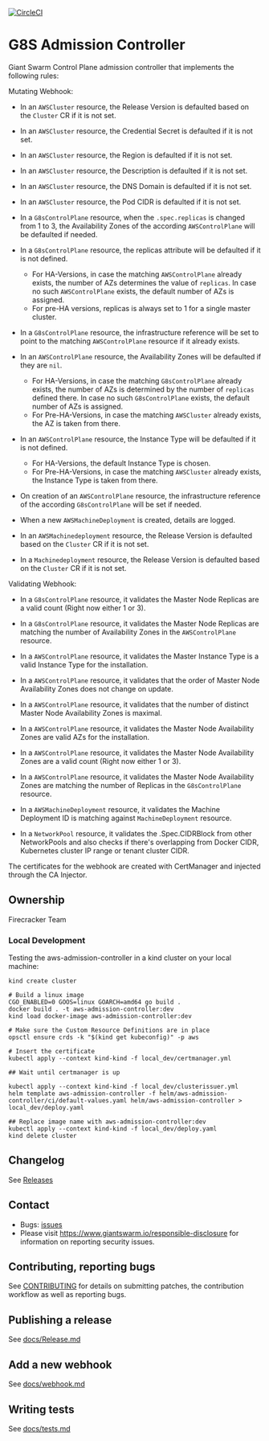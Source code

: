 [![CircleCI](https://circleci.com/gh/giantswarm/aws-admission-controller.svg?style=shield)](https://circleci.com/gh/giantswarm/aws-admission-controller)

# G8S Admission Controller

Giant Swarm Control Plane admission controller that implements the following rules:

Mutating Webhook:

- In an `AWSCluster` resource, the Release Version is defaulted based on the `Cluster` CR if it is not set. 
- In an `AWSCluster` resource, the Credential Secret is defaulted if it is not set. 
- In an `AWSCluster` resource, the Region is defaulted if it is not set. 
- In an `AWSCluster` resource, the Description is defaulted if it is not set. 
- In an `AWSCluster` resource, the DNS Domain is defaulted if it is not set. 
- In an `AWSCluster` resource, the Pod CIDR is defaulted if it is not set. 

- In a `G8sControlPlane` resource, when the `.spec.replicas` is changed from 1 to 3, the Availability Zones of the according `AWSControlPlane` will be defaulted if needed.
- In a `G8sControlPlane` resource, the replicas attribute will be defaulted if it is not defined.
  - For HA-Versions, in case the matching `AWSControlPlane` already exists, the number of AZs determines the value of `replicas`.
    In case no such `AWSControlPlane` exists, the default number of AZs is assigned. 
  - For pre-HA versions, replicas is always set to 1 for a single master cluster.
- In a `G8sControlPlane` resource, the infrastructure reference will be set to point to the matching `AWSControlPlane` resource if it already exists.

- In an `AWSControlPlane` resource, the Availability Zones will be defaulted if they are `nil`. 
  - For HA-Versions, in case the matching `G8sControlPlane` already exists, the number of AZs is determined by the number of `replicas` defined there. 
    In case no such `G8sControlPlane` exists, the default number of AZs is assigned. 
  - For Pre-HA-Versions, in case the matching `AWSCluster` already exists, the AZ is taken from there. 
- In an `AWSControlPlane` resource, the Instance Type will be defaulted if it is not defined. 
  - For HA-Versions, the default Instance Type is chosen. 
  - For Pre-HA-Versions, in case the matching `AWSCluster` already exists, the Instance Type is taken from there. 
- On creation of an `AWSControlPlane` resource, the infrastructure reference of the according `G8sControlPlane` will be set if needed.

- When a new `AWSMachineDeployment` is created, details are logged.
- In an `AWSMachinedeployment` resource, the Release Version is defaulted based on the `Cluster` CR if it is not set. 

- In a `Machinedeployment` resource, the Release Version is defaulted based on the `Cluster` CR if it is not set. 

Validating Webhook:

- In a `G8sControlPlane` resource, it validates the Master Node Replicas are a valid count (Right now either 1 or 3).
- In a `G8sControlPlane` resource, it validates the Master Node Replicas are matching the number of Availability Zones in the `AWSControlPlane` resource.

- In a `AWSControlPlane` resource, it validates the Master Instance Type is a valid Instance Type for the installation.
- In a `AWSControlPlane` resource, it validates that the order of Master Node Availability Zones does not change on update.
- In a `AWSControlPlane` resource, it validates that the number of distinct Master Node Availability Zones is maximal.
- In a `AWSControlPlane` resource, it validates the Master Node Availability Zones are valid AZs for the installation.
- In a `AWSControlPlane` resource, it validates the Master Node Availability Zones are a valid count (Right now either 1 or 3).
- In a `AWSControlPlane` resource, it validates the Master Node Availability Zones are matching the number of Replicas in the `G8sControlPlane` resource.

- In a `AWSMachineDeployment` resource, it validates the Machine Deployment ID is matching against `MachineDeployment` resource.

- In a `NetworkPool` resource, it validates the .Spec.CIDRBlock from other NetworkPools and also checks if there's overlapping from Docker CIDR, Kubernetes cluster IP range or tenant cluster CIDR.

The certificates for the webhook are created with CertManager and injected through the CA Injector.

## Ownership

Firecracker Team

### Local Development

Testing the aws-admission-controller in a kind cluster on your local machine:

```nohighlight
kind create cluster

# Build a linux image
CGO_ENABLED=0 GOOS=linux GOARCH=amd64 go build .
docker build . -t aws-admission-controller:dev
kind load docker-image aws-admission-controller:dev

# Make sure the Custom Resource Definitions are in place
opsctl ensure crds -k "$(kind get kubeconfig)" -p aws

# Insert the certificate
kubectl apply --context kind-kind -f local_dev/certmanager.yml

## Wait until certmanager is up

kubectl apply --context kind-kind -f local_dev/clusterissuer.yml
helm template aws-admission-controller -f helm/aws-admission-controller/ci/default-values.yaml helm/aws-admission-controller > local_dev/deploy.yaml

## Replace image name with aws-admission-controller:dev
kubectl apply --context kind-kind -f local_dev/deploy.yaml
kind delete cluster
```

## Changelog

See [Releases](https://github.com/giantswarm/aws-admission-controller/releases)

## Contact

- Bugs: [issues](https://github.com/giantswarm/aws-admission-controller/issues)
- Please visit https://www.giantswarm.io/responsible-disclosure for information on reporting security issues.

## Contributing, reporting bugs

See [CONTRIBUTING](CONTRIBUTING.md) for details on submitting patches, the
contribution workflow as well as reporting bugs.

## Publishing a release

See [docs/Release.md](https://github.com/giantswarm/aws-admission-controller/blob/master/docs/release.md)

## Add a new webhook

See [docs/webhook.md](https://github.com/giantswarm/aws-admission-controller/blob/master/docs/webhook.md)

## Writing tests

See [docs/tests.md](https://github.com/giantswarm/aws-admission-controller/blob/master/docs/tests.md)
